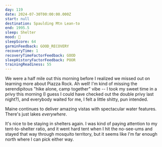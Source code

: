 ```yaml
---
day: 119
date: 2024-07-30T00:00:00.000Z
start: null
destination: Spaulding Mtn Lean-to
end: 1995.5
sleep: Shelter
mood: 🙂
sleepScore: 64
garminFeedback: GOOD_RECOVERY
recoveryTime: 1
recoveryTimeFactorFeedback: GOOD
sleepHistoryFactorFeedback: POOR
trainingReadiness: 55
---
```

We were a half mile out this morning before I realized we missed out on learning more about Piazza Rock. Ah well! I'm kind of missing the serendipitous "hike alone, camp together" vibe -- I took my sweet time in a privy this morning (I guess I could have checked out the double privy last night?), and everybody waited for me, I felt a little shitty, pun intended.

Maine continues to deliver amazing vistas with spectacular water features. There's just lakes *everywhere*.

It's nice to be staying in shelters again. I was kind of paying attention to my tent-to-shelter ratio, and it went hard tent when I hit the no-see-ums and stayed that way through mosquito territory, but it seems like I'm far enough north where I can pick either way. 